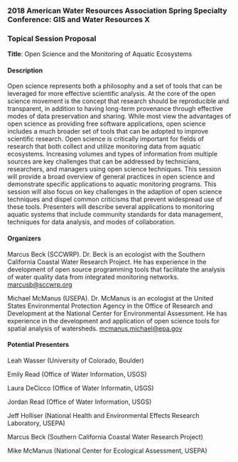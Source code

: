 ### 2018 American Water Resources Association Spring Specialty Conference:  GIS and Water Resources X

### Topical Session Proposal

**Title**: Open Science and the Monitoring of Aquatic Ecosystems

#### Description

Open science represents both a philosophy and a set of tools that can be leveraged for more effective scientific analysis.  At the core of the open science movement is the concept that research should be reproducible and transparent, in addition to having long-term provenance through effective modes of data preservation and sharing.  While most view the advantages of open science as providing free software applications, open science includes a much broader set of tools that can be adopted to improve scientific research.  Open science is critically important for fields of research that both collect and utilize monitoring data from aquatic ecosystems.  Increasing volumes and types of information from multiple sources are key challenges that can be addressed by technicians, researchers, and managers using open science techniques.  This session will provide a broad overview of general practices in open science and demonstrate specific applications to aquatic monitoring programs.  This session will also focus on key challenges in the adaption of open science techniques and dispel common criticisms that prevent widespread use of these tools.  Presenters will describe several applications to monitoring aquatic systems that include community standards for data management, techniques for data analysis, and modes of collaboration.    

#### Organizers

Marcus Beck (SCCWRP).  Dr. Beck is an ecologist with the Southern California Coastal Water Research Project. He has experience in the development of open source programming tools that facilitate the analysis of water quality data from integrated monitoring networks. [marcusb@sccwrp.org](mailto:marcusb@sccwrp.org)

Michael McManus (USEPA).  Dr. McManus is an ecologist at the United States Environmental Protection Agency in the Office of Research and Development at the National Center for Environmental Assessment. He has experience in the development and application of open science tools for spatial analysis of watersheds.  [mcmanus.michael@epa.gov](mailto:mcmanus.michael@epa.gov)


#### Potential Presenters

Leah Wasser (University of Colorado, Boulder)

Emily Read (Office of Water Information, USGS)

Laura DeCicco (Office of Water Informatin, USGS)

Jordan Read (Office of Water Information, USGS)

Jeff Holliser (National Health and Environmental Effects Research Laboratory, USEPA)

Marcus Beck (Southern California Coastal Water Research Project)

Mike McManus (National Center for Ecological Assessment, USEPA)
